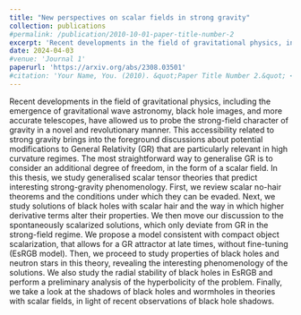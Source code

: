 ```yaml
---
title: "New perspectives on scalar fields in strong gravity"
collection: publications
#permalink: /publication/2010-10-01-paper-title-number-2
excerpt: 'Recent developments in the field of gravitational physics, including the emergence of gravitational wave astronomy, black hole images, and more accurate telescopes, have allowed us to probe the strong-field character of gravity in a novel and revolutionary manner...'
date: 2024-04-03
#venue: 'Journal 1'
paperurl: 'https://arxiv.org/abs/2308.03501'
#citation: 'Your Name, You. (2010). &quot;Paper Title Number 2.&quot; <i>Journal 1</i>. 1(2).'
---
```


Recent developments in the field of gravitational physics, including the emergence of gravitational wave astronomy, black hole images, and more accurate telescopes, have allowed us to probe the strong-field character of gravity in a novel and revolutionary manner. This accessibility related to strong gravity brings into the foreground discussions about potential modifications to General Relativity (GR) that are particularly relevant in high curvature regimes. The most straightforward way to generalise GR is to consider an additional degree of freedom, in the form of a scalar field. In this thesis, we study generalised scalar tensor theories that predict interesting strong-gravity phenomenology. First, we review scalar no-hair theorems and the conditions under which they can be evaded. Next, we study solutions of black holes with scalar hair and the way in which higher derivative terms alter their properties. We then move our discussion to the spontaneously scalarized solutions, which only deviate from GR in the strong-field regime. We propose a model consistent with compact object scalarization, that allows for a GR attractor at late times, without fine-tuning (EsRGB model). Then, we proceed to study properties of black holes and neutron stars in this theory, revealing the interesting phenomenology of the solutions. We also study the radial stability of black holes in EsRGB and perform a preliminary analysis of the hyperbolicity of the problem. Finally, we take a look at the shadows of black holes and wormholes in theories with scalar fields, in light of recent observations of black hole shadows.



<!-- [Download paper here](http://academicpages.github.io/files/paper2.pdf) -->

